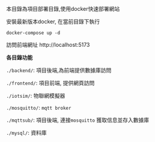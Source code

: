 本目錄為項目部署目錄,使用docker快速部署網站

安裝最新版本docker, 在當前目錄下執行
```shell
docker-compose up -d
```

訪問前端網址 http://localhost:5173



**各目錄功能**

`./backend/`: 項目後端,為前端提供數據庫訪問

`./frontend/`: 項目前端, 提供網頁訪問

`./iotsim/`: 物聯網模擬器

`./mosquitto/`: `mqtt broker`

`./mqttsub/`: 項目後端, 連接`mosquitto` 獲取信息並存入數據庫

`./mysql/`:  資料庫

